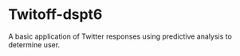 # Twitoff-dspt6
A basic application of Twitter responses using predictive analysis to determine user.
